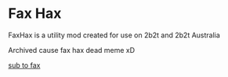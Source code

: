 # Fax Hax
FaxHax is a utility mod created for use on 2b2t and 2b2t Australia

Archived cause fax hax dead meme xD

[sub to fax](https://www.youtube.com/channel/UCbPlJuNaNpJoJVuWcro--oA)
